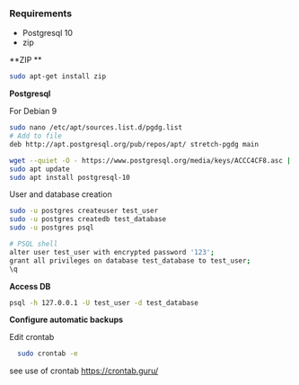 ### Requirements

- Postgresql 10
- zip

**ZIP **
```sh
sudo apt-get install zip
```

**Postgresql**

For Debian 9
```sh
sudo nano /etc/apt/sources.list.d/pgdg.list
# Add to file
deb http://apt.postgresql.org/pub/repos/apt/ stretch-pgdg main

wget --quiet -O - https://www.postgresql.org/media/keys/ACCC4CF8.asc | sudo apt-key add -
sudo apt update
sudo apt install postgresql-10
```

User and database creation
```sh
sudo -u postgres createuser test_user
sudo -u postgres createdb test_database
sudo -u postgres psql

# PSQL shell
alter user test_user with encrypted password '123';
grant all privileges on database test_database to test_user;
\q
```

**Access DB**
```sh
psql -h 127.0.0.1 -U test_user -d test_database
```

**Configure automatic backups**

Edit crontab
```sh
  sudo crontab -e
```
see use of crontab
https://crontab.guru/
